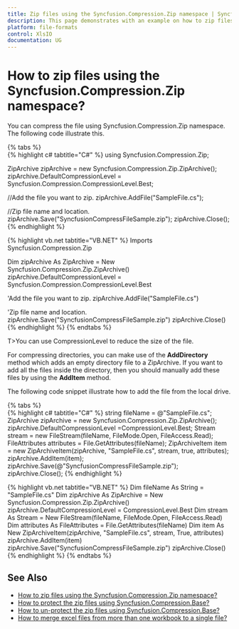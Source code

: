 ```yaml
---
title: Zip files using the Syncfusion.Compression.Zip namespace | Syncfusion
description: This page demonstrates with an example on how to zip files using the Syncfusion.Compression.Zip namespace.
platform: file-formats
control: XlsIO
documentation: UG
---
```


# How to zip files using the Syncfusion.Compression.Zip namespace?

You can compress the file using Syncfusion.Compression.Zip namespace. The following code illustrate this.

{% tabs %}  
{% highlight c# tabtitle="C#" %}
using Syncfusion.Compression.Zip;

ZipArchive zipArchive = new Syncfusion.Compression.Zip.ZipArchive();
zipArchive.DefaultCompressionLevel = Syncfusion.Compression.CompressionLevel.Best;

//Add the file you want to zip.
zipArchive.AddFile("SampleFile.cs");

//Zip file name and location.
zipArchive.Save("SyncfusionCompressFileSample.zip");
zipArchive.Close();
{% endhighlight %}

{% highlight vb.net tabtitle="VB.NET" %}
Imports Syncfusion.Compression.Zip

Dim zipArchive As ZipArchive = New Syncfusion.Compression.Zip.ZipArchive()
zipArchive.DefaultCompressionLevel = Syncfusion.Compression.CompressionLevel.Best

'Add the file you want to zip.
zipArchive.AddFile("SampleFile.cs")

'Zip file name and location.
zipArchive.Save("SyncfusionCompressFileSample.zip")
zipArchive.Close()
{% endhighlight %}
{% endtabs %}  

T>You can use CompressionLevel to reduce the size of the file.  

For compressing directories, you can make use of the **AddDirectory** method which adds an empty directory file to a ZipArchive. If you want to add all the files inside the directory, then you should manually add these files by using the **AddItem** method.

The following code snippet illustrate how to add the file from the local drive.

{% tabs %}  
{% highlight c# tabtitle="C#" %}
string fileName = @"SampleFile.cs";
ZipArchive zipArchive = new Syncfusion.Compression.Zip.ZipArchive();
zipArchive.DefaultCompressionLevel =CompressionLevel.Best;
Stream stream = new FileStream(fileName, FileMode.Open, FileAccess.Read);
FileAttributes attributes = File.GetAttributes(fileName);
ZipArchiveItem item = new ZipArchiveItem(zipArchive, "SampleFile.cs", stream, true, attributes);
zipArchive.AddItem(item);
zipArchive.Save(@"SyncfusionCompressFileSample.zip");
zipArchive.Close();
{% endhighlight %}

{% highlight vb.net tabtitle="VB.NET" %}
Dim fileName As String = "SampleFile.cs"
Dim zipArchive As ZipArchive = New Syncfusion.Compression.Zip.ZipArchive()
zipArchive.DefaultCompressionLevel = CompressionLevel.Best
Dim stream As Stream = New FileStream(fileName, FileMode.Open, FileAccess.Read)
Dim attributes As FileAttributes = File.GetAttributes(fileName)
Dim item As New ZipArchiveItem(zipArchive, "SampleFile.cs", stream, True, attributes)
zipArchive.AddItem(item)
zipArchive.Save("SyncfusionCompressFileSample.zip")
zipArchive.Close()
{% endhighlight %}
{% endtabs %}  
 
## See Also

* [How to zip files using the Syncfusion.Compression.Zip namespace?](how-to-zip-files-using-the-syncfusion-compression-zip-namespace)
* [How to protect the zip files using Syncfusion.Compression.Base?](how-to-protect-the-zip-files-using-syncfusion-compression-base)
* [How to un-protect the zip files using Syncfusion.Compression.Base?](how-to-un-protect-the-zip-files-using-syncfusion-compression-base)
* [How to merge excel files from more than one workbook to a single file?](how-to-merge-excel-files-from-more-than-one-workbook-to-a-single-file)

